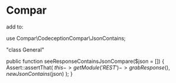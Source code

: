 # Compar
add to:

use Compar\CodeceptionCompar\JsonContains;

"class General"

public function seeResponseContainsJsonCompare($json = [])
    {
        Assert::assertThat(
            $this->getModule('REST')->grabResponse(),
            new  JsonContains($json)
        );
    }

